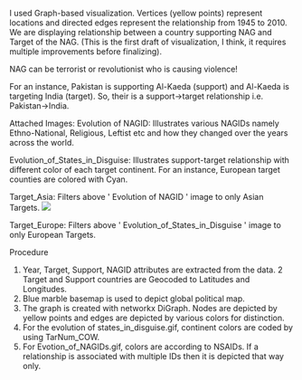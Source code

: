 I used Graph-based visualization. Vertices (yellow points) represent locations and directed edges represent the relationship from 1945 to 2010. We are displaying relationship between a country supporting NAG and Target of the NAG. (This is the first draft of visualization, I think, it requires multiple improvements before finalizing).

NAG can be terrorist or revolutionist who is causing violence! 

For an instance, Pakistan is supporting Al-Kaeda (support) and Al-Kaeda is targeting India (target). So, their is a support->target relationship i.e. Pakistan->India.


Attached Images:
Evolution of NAGID: Illustrates various NAGIDs namely Ethno-National, Religious, Leftist etc and how they changed over the years across the world.

Evolution_of_States_in_Disguise: Illustrates support-target relationship with different color of each target continent. For an instance, European target counties are colored with Cyan. 

Target_Asia: Filters above ' Evolution of NAGID ' image to only Asian Targets.
<img src='http://iharshit.in/images/Evolution of NAGID.gif'>

Target_Europe: Filters above '  Evolution_of_States_in_Disguise  ' image to only European Targets.

Procedure 
1.    Year, Target, Support, NAGID attributes are extracted from the data. 
2     Target and Support countries are Geocoded to Latitudes and Longitudes. 
3.    Blue marble basemap is used to depict global political map.
4.    The graph is created with networkx DiGraph. Nodes are depicted by yellow points and edges are depicted by various colors for distinction.
5.    For the evolution of states_in_disguise.gif, continent colors are coded by using TarNum_COW.
6.    For Evotion_of_NAGIDs.gif, colors are according to NSAIDs. If a relationship is associated with multiple IDs then it is depicted that way only. 